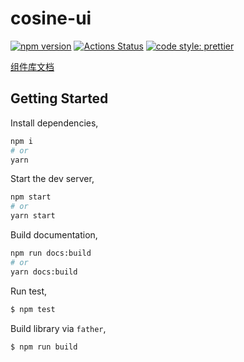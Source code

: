 # cosine-ui

[![npm version](https://img.shields.io/npm/v/@cosine_yu/cosine-ui/latest.svg)](https://www.npmjs.com/package/@cosine_yu/cosine-ui)
[![Actions Status](https://github.com/yusixian/cosine-ui/actions/workflows/npm-publish.yml/badge.svg)](https://github.com/yusixian/cosine-ui)
[![code style: prettier](https://img.shields.io/badge/code_style-prettier-ff69b4.svg?style=flat-square)](https://github.com/prettier/prettier)

[组件库文档](https://ui.cosine.ren/)

## Getting Started

Install dependencies,

```bash
npm i
# or
yarn
```

Start the dev server,

```bash
npm start
# or
yarn start
```

Build documentation,

```bash
npm run docs:build
# or
yarn docs:build
```

Run test,

```bash
$ npm test
```

Build library via `father`,

```bash
$ npm run build
```
